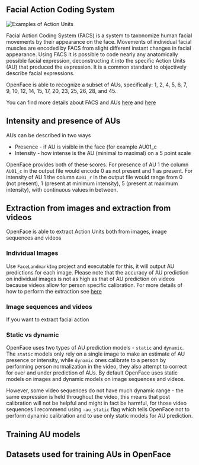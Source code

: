 ## Facial Action Coding System

![Examples of Action Units](https://raw.githubusercontent.com/wiki/TadasBaltrusaitis/OpenFace/images/AUs.jpg)

Facial Action Coding System (FACS) is a system to taxonomize human facial movements by their appearance on the face. Movements of individual facial muscles are encoded by FACS from slight different instant changes in facial appearance. Using FACS it is possible to code nearly any anatomically possible facial expression, deconstructing it into the specific Action Units (AU) that produced the expression. It is a common standard to objectively describe facial expressions. 

OpenFace is able to recognize a subset of AUs, specifically: 1, 2, 4, 5, 6, 7, 9, 10, 12, 14, 15, 17, 20, 23, 25, 26, 28, and 45.

You can find more details about FACS and AUs [here](https://en.wikipedia.org/wiki/Facial_Action_Coding_System) and [here](https://www.cs.cmu.edu/~face/facs.htm)

## Intensity and presence of AUs

AUs can be described in two ways
- Presence - if AU is visible in the face (for example AU01_c
- Intensity - how intense is the AU (minimal to maximal) on a 5 point scale

OpenFace provides both of these scores. For presence of AU 1 the column `AU01_c` in the output file would encode 0 as not present and 1 as present. For intensity of AU 1 the column `AU01_r` in the output file would range from 0 (not present), 1 (present at minimum intensity), 5 (present at maximum intensity), with continuous values in between.

## Extraction from images and extraction from videos

OpenFace is able to extract Action Units both from images, image sequences and videos

### Individual Images

Use `FaceLandmarkImg` project and executable for this, it will output AU predictions for each image. Please note that the accuracy of AU prediction on individual images is not as high as that of AU prediction on videos because videos allow for person specific calibration. For more details of how to perform the extraction see [here](https://github.com/TadasBaltrusaitis/OpenFace/wiki/Command-line-arguments)

### Image sequences and videos

If you want to extract facial action 

### Static vs dynamic

OpenFace uses two types of AU prediction models - `static` and `dynamic`. The `static` models only rely on a single image to make an estimate of AU presence or intensity, while `dynamic` ones calibrate to a person by performing person normalization in the video, they also attempt to correct for over and under prediction of AUs. By default OpenFace uses static models on images and dynamic models on image sequences and videos.

However, some video sequences do not have much dynamic range - the same expression is held throughout the video, this means that post calibration will not be helpful and might in fact be harmful, for those video sequences I recommend using `-au_static` flag which tells OpenFace not to perform dynamic calibration and to use only static models for AU prediction.

## Training AU models

## Datasets used for training AUs in OpenFace


